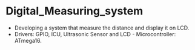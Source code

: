 # Digital_Measuring_system
-  Developing a system that measure the distance and display it on LCD. 
-  Drivers: GPIO, ICU, Ultrasonic Sensor and LCD - Microcontroller: ATmega16.

